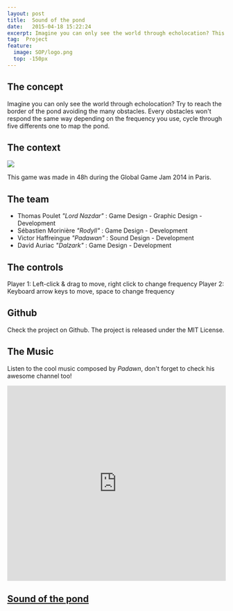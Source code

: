 ```yaml
---
layout: post
title:  Sound of the pond
date:   2015-04-18 15:22:24
excerpt: Imagine you can only see the world through echolocation? This is our submission to the Global Game Jam 2014.
tag:  Project
feature:
  image: SOP/logo.png
  top: -150px
---
```

## The concept

Imagine you can only see the world through echolocation? Try to reach the border of the pond avoiding the many obstacles. Every obstacles won't respond the same way depending on the frequency you use, cycle through five differents one to map the pond.

## The context

![](../assets/content/logo.png)

This game was made in 48h during the Global Game Jam 2014 in Paris.

## The team

* Thomas Poulet *"Lord Nazdar"* : Game Design - Graphic Design - Development
* Sébastien Morinière *"Rodyll"* : Game Design - Development
* Victor Haffreingue *"Padawan"* : Sound Design - Development
* David Auriac *"Dalzark"* : Game Design - Development

## The controls

Player 1: Left-click & drag to move, right click to change frequency
Player 2: Keyboard arrow keys to move, space to change frequency

## Github

Check the project on Github. The project is released under the MIT License.

## The Music

Listen to the cool music composed by *Padawn*, don't forget to check his awesome channel too!
<iframe width="100%" height="450" scrolling="no" frameborder="no" src="https://w.soundcloud.com/player/?url=https%3A//api.soundcloud.com/playlists/58751061&color=ff5500&auto_play=false&hide_related=false&show_comments=true&show_user=true&show_reposts=false"></iframe>

## [Sound of the pond](http://lord-nazdar.github.io/Global-Game-Jam/)
